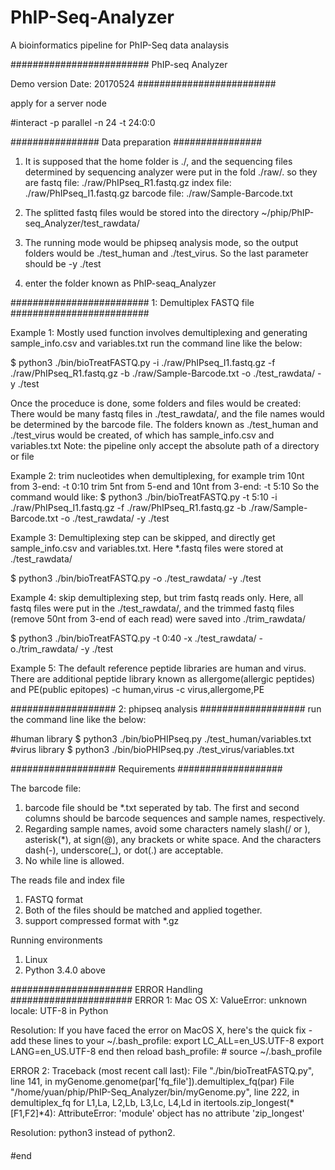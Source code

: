 # PhIP-Seq-Analyzer
A bioinformatics pipeline for PhIP-Seq data analaysis


#########################
PhIP-seq Analyzer

Demo version
Date: 20170524
#########################


apply for a server node

#interact -p parallel -n 24 -t 24:0:0


################
Data preparation
################

1. It is supposed that the home folder is ./, and the sequencing files determined by sequencing analyzer were put in the fold ./raw/. so they are
fastq file: ./raw/PhIPseq_R1.fastq.gz
index file: ./raw/PhIPseq_I1.fastq.gz
barcode file: ./raw/Sample-Barcode.txt

2. The splitted fastq files would be stored into the directory ~/phip/PhIP-seq_Analyzer/test_rawdata/

3. The running mode would be phipseq analysis mode, so the output folders would be ./test_human and ./test_virus. So the last parameter should be -y ./test

4. enter the folder known as PhIP-seaq_Analyzer


#########################
1: Demultiplex FASTQ file
#########################

Example 1: Mostly used function involves demultiplexing and generating sample_info.csv and variables.txt run the command line like the below:

$ python3 ./bin/bioTreatFASTQ.py -i ./raw/PhIPseq_I1.fastq.gz -f ./raw/PhIPseq_R1.fastq.gz -b ./raw/Sample-Barcode.txt -o ./test_rawdata/ -y ./test

Once the proceduce is done, some folders and files would be created: There would be many fastq files in ./test_rawdata/, and the file names would be determined by the barcode file.
The folders known as ./test_human and ./test_virus would be created, of which has sample_info.csv and variables.txt
Note: the pipeline only accept the absolute path of a directory or file


Example 2:  trim nucleotides when demultiplexing, for example
trim 10nt from 3-end:      					-t 0:10
trim 5nt from 5-end and 10nt from 3-end:  	-t 5:10
So the command would like:
$ python3 ./bin/bioTreatFASTQ.py -t 5:10 -i ./raw/PhIPseq_I1.fastq.gz -f ./raw/PhIPseq_R1.fastq.gz -b ./raw/Sample-Barcode.txt -o ./test_rawdata/ -y ./test


Example 3: Demultiplexing step can be skipped, and directly get sample_info.csv and variables.txt. Here *.fastq files were stored at ./test_rawdata/

$ python3 ./bin/bioTreatFASTQ.py -o ./test_rawdata/ -y ./test


Example 4: skip demultiplexing step, but trim fastq reads only. Here, all fastq files were put in the ./test_rawdata/, and the trimmed fastq files (remove 50nt from 3-end of each read) were saved into ./trim_rawdata/

$ python3 ./bin/bioTreatFASTQ.py -t 0:40 -x ./test_rawdata/ -o./trim_rawdata/ -y ./test



Example 5: The default reference peptide libraries are human and virus. There are additional peptide library known as allergome(allergic peptides) and PE(public epitopes) 
 -c human,virus 
 -c virus,allergome,PE

###################
2: phipseq analysis
###################
run the command line like the below:

#human library
$ python3 ./bin/bioPHIPseq.py ./test_human/variables.txt
#virus library
$ python3 ./bin/bioPHIPseq.py ./test_virus/variables.txt


###################
Requirements
###################

The barcode file:
1. barcode file should be *.txt seperated by tab. The first and second columns should be barcode sequences and sample names, respectively.
2. Regarding sample names, avoid some characters namely slash(/ or \), asterisk(*), at sign(@), any brackets or white space. And the characters dash(-), underscore(_), or dot(.) are acceptable.
3. No while line is allowed.

The reads file and index file
1. FASTQ format
2. Both of the files should be matched and applied together. 
3. support compressed format with *.gz

Running environments
1. Linux
2. Python 3.4.0 above


######################
ERROR Handling
######################
ERROR 1: Mac OS X: ValueError: unknown locale: UTF-8 in Python

Resolution: If you have faced the error on MacOS X, here's the quick fix - add these lines to your ~/.bash_profile:
	export LC_ALL=en_US.UTF-8
	export LANG=en_US.UTF-8
end then reload bash_profile: 
	# source ~/.bash_profile

ERROR 2: Traceback (most recent call last):
  File "./bin/bioTreatFASTQ.py", line 141, in <module>
    myGenome.genome(par['fq_file']).demultiplex_fq(par)
  File "/home/yuan/phip/PhIP-Seq_Analyzer/bin/myGenome.py", line 222, in demultiplex_fq
    for L1,La, L2,Lb, L3,Lc, L4,Ld in itertools.zip_longest(*[F1,F2]*4):
AttributeError: 'module' object has no attribute 'zip_longest'

Resolution: python3 instead of python2. 



####
#end






